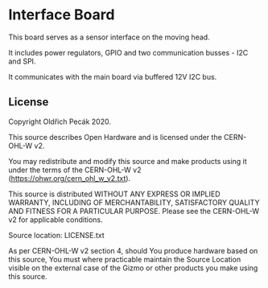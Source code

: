 # Interface Board

This board serves as a sensor interface on the moving head.

It includes power regulators, GPIO and two communication busses - I2C and SPI.

It communicates with the main board via buffered 12V I2C bus.

## License

Copyright Oldřich Pecák 2020.

This source describes Open Hardware and is licensed under the CERN-OHL-W v2.

You may redistribute and modify this source and make products using it under the terms of the CERN-OHL-W v2 (https://ohwr.org/cern_ohl_w_v2.txt).

This source is distributed WITHOUT ANY EXPRESS OR IMPLIED WARRANTY, INCLUDING OF MERCHANTABILITY, SATISFACTORY QUALITY AND FITNESS FOR A PARTICULAR PURPOSE. Please see the CERN-OHL-W v2 for applicable conditions.

Source location: LICENSE.txt

As per CERN-OHL-W v2 section 4, should You produce hardware based on this source, You must where practicable maintain the Source Location visible on the external case of the Gizmo or other products you make using this source.
